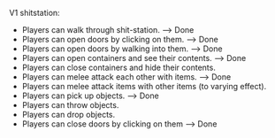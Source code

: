 V1 shitstation:

* Players can walk through shit-station.
  --> Done
* Players can open doors by clicking on them.
  --> Done
* Players can open doors by walking into them.
  --> Done
* Players can open containers and see their contents.
  --> Done
* Players can close containers and hide their contents.
* Players can melee attack each other with items.
  --> Done
* Players can melee attack items with other items (to varying effect).
* Players can pick up objects.
  --> Done
* Players can throw objects.
* Players can drop objects.
* Players can close doors by clicking on them
 --> Done